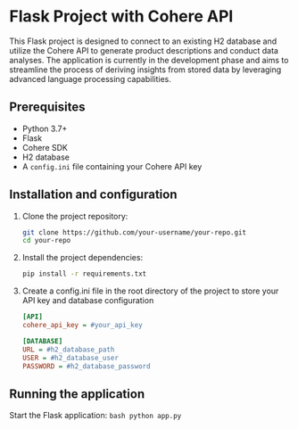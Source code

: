 # Flask Project with Cohere API

This Flask project is designed to connect to an existing H2 database and utilize the Cohere API to generate product descriptions and conduct data analyses. The application is currently in the development phase and aims to streamline the process of deriving insights from stored data by leveraging advanced language processing capabilities.

## Prerequisites

- Python 3.7+
- Flask
- Cohere SDK
- H2 database
- A `config.ini` file containing your Cohere API key

## Installation and configuration

1. Clone the project repository:
   ```bash
   git clone https://github.com/your-username/your-repo.git
   cd your-repo
   ```
2. Install the project dependencies:
    ```bash
    pip install -r requirements.txt
    ```
3. Create a config.ini file in the root directory of the project to store your API key and database configuration
    ```config.ini
    [API]
    cohere_api_key = #your_api_key
    
    [DATABASE]
    URL = #h2_database_path
    USER = #h2_database_user
    PASSWORD = #h2_database_password
    ```

## Running the application

Start the Flask application:
    ```bash
    python app.py
    ```